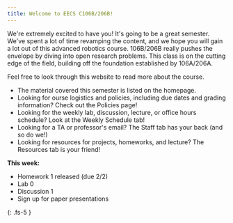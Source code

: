 ```yaml
---
title: Welcome to EECS C106B/206B!
---
```


We're extremely excited to have you! It's going to be a great semester. We've spent a lot of time revamping the content, and we hope you will gain a lot out of this advanced robotics course. 106B/206B really pushes the envelope by diving into open research problems. This class is on the cutting edge of the field, building off the foundation established by 106A/206A. 

Feel free to look through this website to read more about the course. 
- The material covered this semester is listed on the homepage.
- Looking for ourse logistics and policies, including due dates and grading information? Check out the Policies page!
- Looking for the weekly lab, discussion, lecture, or office hours schedule? Look at the Weekly Schedule tab!
- Looking for a TA or professor's email? The Staff tab has your back (and so do we!)
- Looking for resources for projects, homeworks, and lecture? The Resources tab is your friend!

**This week:**
- Homework 1 released (due 2/2)
- Lab 0
- Discussion 1
- Sign up for paper presentations

{: .fs-5 }
